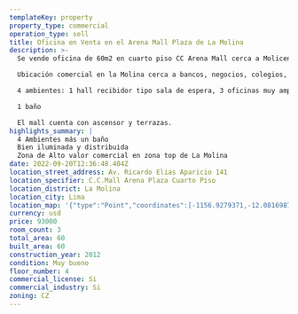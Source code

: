 ```yaml
---
templateKey: property
property_type: commercial
operation_type: sell
title: Oficina en Venta en el Arena Mall Plaza de La Molina
description: >-
  Se vende oficina de 60m2 en cuarto piso CC Arena Mall cerca a Molicentro 

  Ubicación comercial en la Molina cerca a bancos, negocios, colegios, universidades, iglesia, Tottus, Promart a 2 minutos de Wong de La Planicie 

  4 ambientes: 1 hall recibidor tipo sala de espera, 3 oficinas muy amplias con puertas de vidrio y mobiliario empotrado. 

  1 baño 

  El mall cuenta con ascensor y terrazas. 
highlights_summary: |
  4 Ambientes más un baño
  Bien iluminada y distribuida
  Zona de Alto valor comercial en zona top de La Molina
date: 2022-09-20T12:36:48.404Z
location_street_address: Av. Ricardo Elias Aparicio 141
location_specifier: C.C.Mall Arena Plaza Cuarto Piso
location_district: La Molina
location_city: Lima
location_map: '{"type":"Point","coordinates":[-1156.9279371,-12.0816987]}'
currency: usd
price: 93000
room_count: 3
total_area: 60
built_area: 60
construction_year: 2012
condition: Muy bueno
floor_number: 4
commercial_license: Si
commercial_industry: Si
zoning: CZ
---
```

